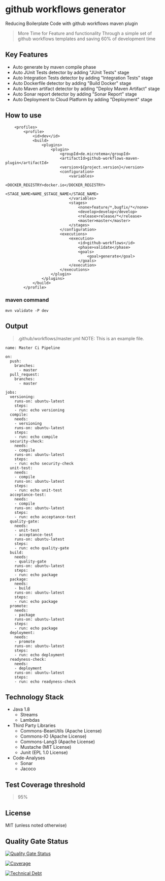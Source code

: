 # github workflows generator
Reducing Boilerplate Code with github workflows maven plugin
> More Time for Feature and functionality
  Through a simple set of github workflows templates and saving 60% of development time 

## Key Features
* Auto generate by maven compile phase
* Auto JUnit Tests detector by adding "JUnit Tests" stage
* Auto Integration Tests detector by adding "Integration Tests" stage
* Auto Dockerfile detector by adding "Build Docker" stage
* Auto Maven artifact detector by adding "Deploy Maven Artifact" stage
* Auto Sonar report detector by adding "Sonar Report" stage
* Auto Deployment to Cloud Platform by adding "Deployment" stage


## How to use

```
    <profiles>
        <profile>
            <id>dev</id>
            <build>
                <plugins>
                    <plugin>
                        <groupId>de.microtema</groupId>
                        <artifactId>github-workflows-maven-plugin</artifactId>
                        <version>${project.version}</version>
                        <configuration>
                            <variables>
                                <DOCKER_REGISTRY>docker.io</DOCKER_REGISTRY>
                                <STAGE_NAME>NAME_$STAGE_NAME</STAGE_NAME>
                            </variables>
                            <stages>
                                <none>feature/*,bugfix/*</none>
                                <develop>develop</develop>
                                <release>release/*</release>
                                <master>master</master>
                            </stages>
                        </configuration>
                        <executions>
                            <execution>
                                <id>github-workflows</id>
                                <phase>validate</phase>
                                <goals>
                                    <goal>generate</goal>
                                </goals>
                            </execution>
                        </executions>
                    </plugin>
                </plugins>
            </build>
        </profile>
```

### maven command

```
mvn validate -P dev
```

## Output

> .github/workflows/master.yml
> NOTE: This is an example file.

```
name: Master Ci Pipeline

on:
  push:
    branches:
      - master
  pull_request:
    branches:
      - master

jobs:
  versioning:
    runs-on: ubuntu-latest
    steps:
    - run: echo versioning
  compile:
    needs:
    - versioning
    runs-on: ubuntu-latest
    steps:
    - run: echo compile
  security-check:
    needs:
    - compile
    runs-on: ubuntu-latest
    steps:
    - run: echo security-check
  unit-test:
    needs:
    - compile
    runs-on: ubuntu-latest
    steps:
    - run: echo unit-test
  acceptance-test:
    needs:
    - compile
    runs-on: ubuntu-latest
    steps:
    - run: echo acceptance-test
  quality-gate:
    needs:
    - unit-test
    - acceptance-test
    runs-on: ubuntu-latest
    steps:
    - run: echo quality-gate
  build:
    needs:
    - quality-gate
    runs-on: ubuntu-latest
    steps:
    - run: echo package
  package:
    needs:
    - build
    runs-on: ubuntu-latest
    steps:
    - run: echo package
  promote:
    needs:
    - package
    runs-on: ubuntu-latest
    steps:
    - run: echo package
  deployment:
    needs:
    - promote
    runs-on: ubuntu-latest
    steps:
    - run: echo deployment
  readyness-check:
    needs:
    - deployment
    runs-on: ubuntu-latest
    steps:
    - run: echo readyness-check
```
    
## Technology Stack

* Java 1.8
    * Streams 
    * Lambdas
* Third Party Libraries
    * Commons-BeanUtils (Apache License)
    * Commons-IO (Apache License)
    * Commons-Lang3 (Apache License)
    * Mustache (MIT License)
    * Junit (EPL 1.0 License)
* Code-Analyses
    * Sonar
    * Jacoco
    
## Test Coverage threshold
> 95%
    
## License

MIT (unless noted otherwise)

## Quality Gate Status

[![Quality Gate Status](https://sonarcloud.io/api/project_badges/measure?project=github-workflows-maven-plugin&metric=alert_status)](https://sonarcloud.io/dashboard?id=mtema_github-workflows-maven-plugin)

[![Coverage](https://sonarcloud.io/api/project_badges/measure?project=github-workflows-maven-plugin&metric=coverage)](https://sonarcloud.io/dashboard?id=mtema_github-workflows-maven-plugin)

[![Technical Debt](https://sonarcloud.io/api/project_badges/measure?project=github-workflows-maven-plugin&metric=sqale_index)](https://sonarcloud.io/dashboard?id=mtema_github-workflows-maven-plugin)
